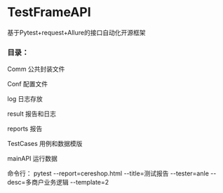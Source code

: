 # TestFrameAPI
基于Pytest+request+Allure的接口自动化开源框架

###  目录：

Comm    公共封装文件

Conf    配置文件

log     日志存放

result  报告和日志

reports 报告

TestCases   用例和数据模版

mainAPI     运行数据


 命令行：
    pytest --report=cereshop.html --title=测试报告 --tester=anle --desc=多商户业务逻辑  --template=2
